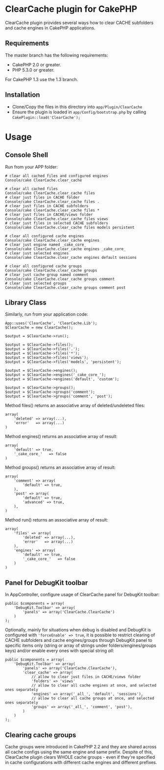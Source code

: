 # ClearCache plugin for CakePHP

ClearCache plugin provides several ways how to clear CACHE subfolders and
cache engines in CakePHP applications.

## Requirements

The master branch has the following requirements:

* CakePHP 2.0 or greater.
* PHP 5.3.0 or greater.

For CakePHP 1.3 use the 1.3 branch.

## Installation

* Clone/Copy the files in this directory into `app/Plugin/ClearCache`
* Ensure the plugin is loaded in `app/Config/bootstrap.php` by calling `CakePlugin::load('ClearCache');`

# Usage

## Console Shell

Run from your APP folder:

	# clear all cached files and configured engines
	Console/cake ClearCache.clear_cache

	# clear all cached files
	Console/cake ClearCache.clear_cache files
	# clear just files in CACHE folder
	Console/cake ClearCache.clear_cache files .
	# clear just files in CACHE subfolders
	Console/cake ClearCache.clear_cache files *
	# clear just files in CACHE/views folder
	Console/cake ClearCache.clear_cache files views
	# clear just files in selected CACHE subfolders
	Console/cake ClearCache.clear_cache files models persistent

	# clear all configured cache engines
	Console/cake ClearCache.clear_cache engines
	# clear just engine named _cake_core_
	Console/cake ClearCache.clear_cache engines _cake_core_
	# clear just selected engines
	Console/cake ClearCache.clear_cache engines default sessions

	# clear all configured cache groups
	Console/cake ClearCache.clear_cache groups
	# clear just cache group named comment
	Console/cake ClearCache.clear_cache groups comment
	# clear just selected groups
	Console/cake ClearCache.clear_cache groups comment post

## Library Class

Similarly, run from your application code:

	App::uses('ClearCache', 'ClearCache.Lib');
	$ClearCache = new ClearCache();

	$output = $ClearCache->run();

	$output = $ClearCache->files();
	$output = $ClearCache->files('.');
	$output = $ClearCache->files('*');
	$output = $ClearCache->files('views');
	$output = $ClearCache->files('models', 'persistent');

	$output = $ClearCache->engines();
	$output = $ClearCache->engines('_cake_core_');
	$output = $ClearCache->engines('default', 'custom');

	$output = $ClearCache->groups();
	$output = $ClearCache->groups('comment');
	$output = $ClearCache->groups('comment', 'post');

Method files() returns an associative array of deleted/undeleted files:

	array(
		'deleted' => array(...),
		'error'   => array(...)
	)

Method engines() returns an associative array of result:

	array(
		'default' => true,
		'_cake_core_'   => false
	)

Method groups() returns an associative array of result:

	array(
		'comment' => array(
			'default' => true,
		),
		'post' => array(
			'default' => true,
			'advanced' => true,
		),
	)

Method run() returns an associative array of result:

	array(
		'files' => array(
			'deleted' => array(...),
			'error'   => array(...)
		),
		'engines' => array(
			'default' => true,
			'_cake_core_'   => false
		)
	)

## Panel for DebugKit toolbar

In AppController, configure usage of ClearCache panel for DebugKit toolbar:

	public $components = array(
		'DebugKit.Toolbar' => array(
			'panels' => array('ClearCache.ClearCache')
		)
	);

Optionally, mainly for situations when debug is disabled and DebugKit is configured
with `'forceEnable' => true`, it is possible to restrict clearing of CACHE subfolders
and cache engines/groups through DebugKit panel to specific items only (string or
array of strings under folders/engines/groups keys) and/or enable every ones with
special string _all_:

	public $components = array(
		'DebugKit.Toolbar' => array(
			'panels' => array('ClearCache.ClearCache'),
			'clear_cache' => array(
				// allow to clear just files in CACHE/views folder
				'folders' => 'views'
				// allow to clear all cache engines at once, and selected ones separately
				'engines' => array('_all_', 'default', 'sessions'),
				// allow to clear all cache groups at once, and selected ones separately
				'groups' => array('_all_', 'comment', 'post'),
			)
		)
	);

## Clearing cache groups

Cache groups were introduced in CakePHP 2.2 and they are shared across all cache
configs using the same engine and same prefix. Despite of this, ClearCache plugin
clears WHOLE cache groups - even if they're specified in cache configurations with different
cache engines and different prefixes.
